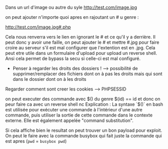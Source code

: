 

Dans un url d'image ou autre du syle http://test.com/image.jpg

on peut ajouter n'importe quoi apres en rajoutant un # u genre :

http://test.com/image.jpg#.php

Cela nous renverra vers le lien en ignorant le # et ce qu'il y a derrière.
Il peut donc y avoir une faille, on peut ajouter le # et mettre  #.jpg pour faire croire au serveur s'il est mal configurer que l'extention est en .jpg. Cela peut etre utile dans un formulaire d'upload pour upload un reverse shell.
Ansi cela permet de bypass la secu si celle-ci est mal configuré.


* Penser à regarder les droits des dossiers ! --> possibilité de supprimer/remplacer des fichiers dont on à pas les droits mais qui sont dans le dossier dont on à les droits


Regarder comment sont creer les cookies --> PHPSESSID


on peut executer des commande avec $(<comamand>) du genre $(id) == id et donc on peur faire ca avec un reverse shell nc 
Explication : La syntaxe `$()` en bash est utilisée pour exécuter une commande à l'intérieur d'une autre commande, puis utiliser la sortie de cette commande dans le contexte externe. Elle est également appelée "command substitution". 

Si cela affiche bien le resultat on peut trouver un bon payload pour exploit. On peut le faire avec la commande busybox qui fait juste la commande qui est apres (`pwd` = `busybox pwd`)